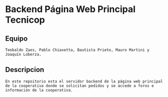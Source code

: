 # Backend Página Web Principal Tecnicop
## Equipo
    Teobaldo Zaes, Pablo Chiavetta, Bautista Prieto, Mauro Martini y Joaquín Loberza.
## Descripcion
    En este repoitorio esta el servidor backend de la página web principal de la cooperativa donde se solicitan pedidos y se accede a foros e información de la cooperativa.
